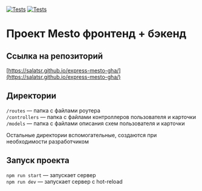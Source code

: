 [![Tests](https://github.com/SalatSR/express-mesto-gha/actions/workflows/tests-13-sprint.yml/badge.svg)](https://github.com/SalatSR/express-mesto-gha/actions/workflows/tests-13-sprint.yml) [![Tests](https://github.com/SalatSR/express-mesto-gha/actions/workflows/tests-14-sprint.yml/badge.svg)](https://github.com/SalatSR/express-mesto-gha/actions/workflows/tests-14-sprint.yml)
# Проект Mesto фронтенд + бэкенд

## Ссылка на репозиторий

[https://salatsr.github.io/express-mesto-gha/](https://salatsr.github.io/express-mesto-gha/)

## Директории

`/routes` — папка с файлами роутера  
`/controllers` — папка с файлами контроллеров пользователя и карточки   
`/models` — папка с файлами описания схем пользователя и карточки  
  
Остальные директории вспомогательные, создаются при необходимости разработчиком

## Запуск проекта

`npm run start` — запускает сервер   
`npm run dev` — запускает сервер с hot-reload
